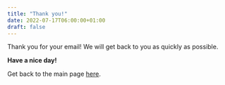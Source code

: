 ```yaml
---
title: "Thank you!"
date: 2022-07-17T06:00:00+01:00
draft: false
---
```


Thank you for your email! We will get back to you as quickly as possible.

**Have a nice day!**

Get back to the main page [here](/).
